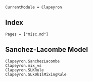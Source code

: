 ```@meta
CurrentModule = Clapeyron
```

## Index

```@index
Pages = ["misc.md"]
```

## Sanchez-Lacombe Model

```@docs
Clapeyron.SanchezLacombe
Clapeyron.mix_vε
Clapeyron.SLKRule
Clapeyron.SLk0k1lMixingRule
```

